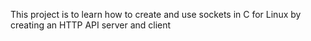 This project is to learn how to create and use sockets in C for Linux by creating an HTTP API server and client
